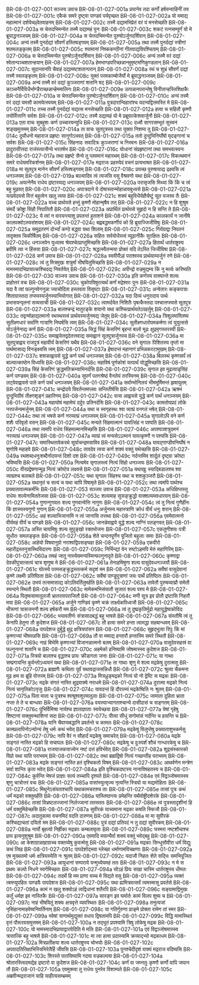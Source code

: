 BR-08-01-027-001  सञ्जय उवाच
BR-08-01-027-001a प्रयानेव तदा कर्णो हर्षयन्वाहिनीं तव
BR-08-01-027-001c एकैकं समरे दृष्ट्वा पाण्डवं पर्यपृच्छत
BR-08-01-027-002a यो ममाद्य महात्मानं दर्शयेच्छ्वेतवाहनम्
BR-08-01-027-002c तस्मै दद्यामभिप्रेतं वरं यं मनसेच्छति
BR-08-01-027-003a स चेत्तदभिमन्येत तस्मै दद्यामहं पुनः
BR-08-01-027-003c शकटं रत्नसम्पूर्णं यो मे ब्रूयाद्धनञ्जयम्
BR-08-01-027-004a स चेत्तदभिमन्येत पुरुषोऽर्जुनदर्शिवान्
BR-08-01-027-004c अन्यं तस्मै पुनर्दद्यां सौवर्णं हस्तिषड्गवम्
BR-08-01-027-005a तथा तस्मै पुनर्दद्यां स्त्रीणां शतमलङ्कृतम्
BR-08-01-027-005c श्यामानां निष्ककण्ठीनां गीतवाद्यविपश्चिताम्
BR-08-01-027-006a स चेत्तदभिमन्येत पुरुषोऽर्जुनदर्शिवान्
BR-08-01-027-006c अन्यं तस्मै वरं दद्यां श्वेतान्पञ्चशतान्हयान्
BR-08-01-027-007a हेमभाण्डपरिच्छन्नान्सुमृष्टमणिकुण्डलान्
BR-08-01-027-007c सुदान्तानपि चैवाहं दद्यामष्टशतान्परान्
BR-08-01-027-008a रथं च शुभ्रं सौवर्णं दद्यां तस्मै स्वलङ्कृतम्
BR-08-01-027-008c युक्तं परमकाम्बोजैर्यो मे ब्रूयाद्धनञ्जयम्
BR-08-01-027-009a अन्यं तस्मै वरं दद्यां कुञ्जराणां शतानि षट्
BR-08-01-027-009c काञ्चनैर्विविधैर्भाण्डैराच्छन्नान्हेममालिनः
BR-08-01-027-009e उत्पन्नानपरान्तेषु विनीतान्हस्तिशिक्षकैः
BR-08-01-027-010a स चेत्तदभिमन्येत पुरुषोऽर्जुनदर्शिवान्
BR-08-01-027-010c अन्यं तस्मै वरं दद्यां यमसौ कामयेत्स्वयम्
BR-08-01-027-011a पुत्रदारान्विहारांश्च यदन्यद्वित्तमस्ति मे
BR-08-01-027-011c तच्च तस्मै पुनर्दद्यां यद्यत्स मनसेच्छति
BR-08-01-027-012a हत्वा च सहितौ कृष्णौ तयोर्वित्तानि सर्वशः
BR-08-01-027-012c तस्मै दद्यामहं यो मे प्रब्रूयात्केशवार्जुनौ
BR-08-01-027-013a एता वाचः सुबहुशः कर्ण उच्चारयन्युधि
BR-08-01-027-013c दध्मौ सागरसम्भूतं सुस्वनं शङ्खमुत्तमम्
BR-08-01-027-014a ता वाचः सूतपुत्रस्य तथा युक्ता निशम्य तु
BR-08-01-027-014c दुर्योधनो महाराज प्रहृष्टः सानुगोऽभवत्
BR-08-01-027-015a ततो दुन्दुभिनिर्घोषो मृदङ्गानां च सर्वशः
BR-08-01-027-015c सिंहनादः सवादित्रः कुञ्जराणां च निस्वनः
BR-08-01-027-016a प्रादुरासीत्तदा राजंस्त्वत्सैन्ये भरतर्षभ
BR-08-01-027-016c योधानां संप्रहृष्टानां तथा समभवत्स्वनः
BR-08-01-027-017a तथा प्रहृष्टे सैन्ये तु प्लवमानं महारथम्
BR-08-01-027-017c विकत्थमानं समरे राधेयमरिकर्शनम्
BR-08-01-027-017e मद्रराजः प्रहस्येदं वचनं प्रत्यभाषत
BR-08-01-027-018a मा सूतपुत्र मानेन सौवर्णं हस्तिषड्गवम्
BR-08-01-027-018c प्रयच्छ पुरुषायाद्य द्रक्ष्यसि त्वं धनञ्जयम्
BR-08-01-027-019a बाल्यादिव त्वं त्यजसि वसु वैश्रवणो यथा
BR-08-01-027-019c अयत्नेनैव राधेय द्रष्टास्यद्य धनञ्जयम्
BR-08-01-027-020a परासृजसि मिथ्या किं किं च त्वं बहु मूढवत्
BR-08-01-027-020c अपात्रदाने ये दोषास्तान्मोहान्नावबुध्यसे
BR-08-01-027-021a यत्प्रवेदयसे वित्तं बहुत्वेन खलु त्वया
BR-08-01-027-021c शक्यं बहुविधैर्यज्ञैर्यष्टुं सूत यजस्व तैः
BR-08-01-027-022a यच्च प्रार्थयसे हन्तुं कृष्णौ मोहान्मृषैव तत्
BR-08-01-027-022c न हि शुश्रुम संमर्दे क्रोष्ट्रा सिंहौ निपातितौ
BR-08-01-027-023a अप्रार्थितं प्रार्थयसे सुहृदो न हि सन्ति ते
BR-08-01-027-023c ये त्वां न वारयन्त्याशु प्रपतन्तं हुताशने
BR-08-01-027-024a कालकार्यं न जानीषे कालपक्वोऽस्यसंशयम्
BR-08-01-027-024c बह्वबद्धमकर्णीयं को हि ब्रूयाज्जिजीविषुः
BR-08-01-027-025a समुद्रतरणं दोर्भ्यां कण्ठे बद्ध्वा यथा शिलाम्
BR-08-01-027-025c गिर्यग्राद्वा निपतनं तादृक्तव चिकीर्षितम्
BR-08-01-027-026a सहितः सर्वयोधैस्त्वं व्यूढानीकैः सुरक्षितः
BR-08-01-027-026c धनञ्जयेन युध्यस्व श्रेयश्चेत्प्राप्तुमिच्छसि
BR-08-01-027-027a हितार्थं धार्तराष्ट्रस्य ब्रवीमि त्वा न हिंसया
BR-08-01-027-027c श्रद्धत्स्वैतन्मया प्रोक्तं यदि तेऽस्ति जिजीविषा
BR-08-01-027-028  कर्ण उवाच
BR-08-01-027-028a स्ववीर्येऽहं पराश्वस्य प्रार्थयाम्यर्जुनं रणे
BR-08-01-027-028c त्वं तु मित्रमुखः शत्रुर्मां भीषयितुमिच्छसि
BR-08-01-027-029a न मामस्मादभिप्रायात्कश्चिदद्य निवर्तयेत्
BR-08-01-027-029c अपीन्द्रो वज्रमुद्यम्य किं नु मर्त्यः करिष्यति
BR-08-01-027-030  सञ्जय उवाच
BR-08-01-027-030a इति कर्णस्य वाक्यान्ते शल्यः प्राहोत्तरं वचः
BR-08-01-027-030c चुकोपयिषुरत्यर्थं कर्णं मद्रेश्वरः पुनः
BR-08-01-027-031a यदा वै त्वां फल्गुनवेगनुन्ना ज्याचोदिता हस्तवता विसृष्टाः
BR-08-01-027-031c अन्वेतारः कङ्कपत्राः शिताग्रास्तदा तप्स्यस्यर्जुनस्याभियोगात्
BR-08-01-027-032a यदा दिव्यं धनुरादाय पार्थः प्रभासयन्पृतनां सव्यसाची
BR-08-01-027-032c त्वामर्दयेत निशितैः पृषत्कैस्तदा पश्चात्तप्स्यसे सूतपुत्र
BR-08-01-027-033a बालश्चन्द्रं मातुरङ्के शयानो यथा कश्चित्प्रार्थयतेऽपहर्तुम्
BR-08-01-027-033c तद्वन्मोहाद्यतमानो रथस्थस्त्वं प्रार्थयस्यर्जुनमद्य जेतुम्
BR-08-01-027-034a त्रिशूलमाश्लिष्य सुतीक्ष्णधारं सर्वाणि गात्राणि निघर्षसि त्वम्
BR-08-01-027-034c सुतीक्ष्णधारोपमकर्मणा त्वं युयुत्ससे योऽर्जुनेनाद्य कर्ण
BR-08-01-027-035a सिद्धं सिंहं केसरिणं बृहन्तं बालो मूढः क्षुद्रमृगस्तरस्वी
BR-08-01-027-035c समाह्वयेत्तद्वदेतत्तवाद्य समाह्वानं सूतपुत्रार्जुनस्य
BR-08-01-027-036a मा सूतपुत्राह्वय राजपुत्रं महावीर्यं केसरिणं यथैव
BR-08-01-027-036c वने सृगालः पिशितस्य तृप्तो मा पार्थमासाद्य विनङ्क्ष्यसि त्वम्
BR-08-01-027-037a ईषादन्तं महानागं प्रभिन्नकरटामुखम्
BR-08-01-027-037c शशकाह्वयसे युद्धे कर्ण पार्थं धनञ्जयम्
BR-08-01-027-038a बिलस्थं कृष्णसर्पं त्वं बाल्यात्काष्ठेन विध्यसि
BR-08-01-027-038c महाविषं पूर्णकोशं यत्पार्थं योद्धुमिच्छसि
BR-08-01-027-039a सिंहं केसरिणं क्रुद्धमतिक्रम्याभिनर्दसि
BR-08-01-027-039c सृगाल इव मूढत्वान्नृसिंहं कर्ण पाण्डवम्
BR-08-01-027-040a सुपर्णं पतगश्रेष्ठं वैनतेयं तरस्विनम्
BR-08-01-027-040c लट्वेवाह्वयसे पाते कर्ण पार्थं धनञ्जयम्
BR-08-01-027-041a सर्वाम्भोनिलयं भीममूर्मिमन्तं झषायुतम्
BR-08-01-027-041c चन्द्रोदये विवर्तन्तमप्लवः सन्तितीर्षसि
BR-08-01-027-042a ऋषभं दुन्दुभिग्रीवं तीक्ष्णशृङ्गं प्रहारिणम्
BR-08-01-027-042c वत्स आह्वयसे युद्धे कर्ण पार्थं धनञ्जयम्
BR-08-01-027-043a महाघोषं महामेघं दर्दुरः प्रतिनर्दसि
BR-08-01-027-043c कामतोयप्रदं लोके नरपर्जन्यमर्जुनम्
BR-08-01-027-044a यथा च स्वगृहस्थः श्वा व्याघ्रं वनगतं भषेत्
BR-08-01-027-044c तथा त्वं भषसे कर्ण नरव्याघ्रं धनञ्जयम्
BR-08-01-027-045a सृगालोऽपि वने कर्ण शशैः परिवृतो वसन्
BR-08-01-027-045c मन्यते सिंहमात्मानं यावत्सिंहं न पश्यति
BR-08-01-027-046a तथा त्वमपि राधेय सिंहमात्मानमिच्छसि
BR-08-01-027-046c अपश्यञ्शत्रुदमनं नरव्याघ्रं धनञ्जयम्
BR-08-01-027-047a व्याघ्रं त्वं मन्यसेऽऽत्मानं यावत्कृष्णौ न पश्यसि
BR-08-01-027-047c समास्थितावेकरथे सूर्याचन्द्रमसाविव
BR-08-01-027-048a यावद्गाण्डीवनिर्घोषं न शृणोषि महाहवे
BR-08-01-027-048c तावदेव त्वया कर्ण शक्यं वक्तुं यथेच्छसि
BR-08-01-027-049a रथशब्दधनुःशब्दैर्नादयन्तं दिशो दश
BR-08-01-027-049c नर्दन्तमिव शार्दूलं दृष्ट्वा क्रोष्टा भविष्यसि
BR-08-01-027-050a नित्यमेव सृगालस्त्वं नित्यं सिंहो धनञ्जयः
BR-08-01-027-050c वीरप्रद्वेषणान्मूढ नित्यं क्रोष्टेव लक्ष्यसे
BR-08-01-027-051a यथाखुः स्याद्बिडालश्च श्वा व्याघ्रश्च बलाबले
BR-08-01-027-051c यथा सृगालः सिंहश्च यथा च शशकुञ्जरौ
BR-08-01-027-052a यथानृतं च सत्यं च यथा चापि विषामृते
BR-08-01-027-052c तथा त्वमपि पार्थश्च प्रख्यातावात्मकर्मभिः
BR-08-01-027-053  सञ्जय उवाच
BR-08-01-027-053a अधिक्षिप्तस्तु राधेयः शल्येनामिततेजसा
BR-08-01-027-053c शल्यमाह सुसङ्क्रुद्धो वाक्शल्यमवधारयन्
BR-08-01-027-054a गुणान्गुणवतः शल्य गुणवान्वेत्ति नागुणः
BR-08-01-027-054c त्वं तु नित्यं गुणैर्हीनः किं ज्ञास्यस्यगुणो गुणान्
BR-08-01-027-055a अर्जुनस्य महास्त्राणि क्रोधं वीर्यं धनुः शरान्
BR-08-01-027-055c अहं शल्याभिजानामि न त्वं जानासि तत्तथा
BR-08-01-027-056a एवमेवात्मनो वीर्यमहं वीर्यं च पाण्डवे
BR-08-01-027-056c जानन्नेवाह्वये युद्धे शल्य नाग्निं पतङ्गवत्
BR-08-01-027-057a अस्ति चायमिषुः शल्य सुपुङ्खो रक्तभोजनः
BR-08-01-027-057c एकतूणीशयः पत्री सुधौतः समलङ्कृतः
BR-08-01-027-058a शेते चन्दनपूर्णेन पूजितो बहुलाः समाः
BR-08-01-027-058c आहेयो विषवानुग्रो नराश्वद्विपसङ्घहा
BR-08-01-027-059a एकवीरो महारौद्रस्तनुत्रास्थिविदारणः
BR-08-01-027-059c निर्भिन्द्यां येन रुष्टोऽहमपि मेरुं महागिरिम्
BR-08-01-027-060a तमहं जातु नास्येयमन्यस्मिन्फल्गुनादृते
BR-08-01-027-060c कृष्णाद्वा देवकीपुत्रात्सत्यं चात्र शृणुष्व मे
BR-08-01-027-061a तेनाहमिषुणा शल्य वासुदेवधनञ्जयौ
BR-08-01-027-061c योत्स्ये परमसङ्क्रुद्धस्तत्कर्म सदृशं मम
BR-08-01-027-062a सर्वेषां वासुदेवानां कृष्णे लक्ष्मीः प्रतिष्ठिता
BR-08-01-027-062c सर्वेषां पाण्डुपुत्राणां जयः पार्थे प्रतिष्ठितः
BR-08-01-027-062e उभयं तत्समासाद्य कोऽतिवर्तितुमर्हति
BR-08-01-027-063a तावेतौ पुरुषव्याघ्रौ समेतौ स्यन्दने स्थितौ
BR-08-01-027-063c मामेकमभिसंयातौ सुजातं शल्य पश्य मे
BR-08-01-027-064a पितृष्वसामातुलजौ भ्रातरावपराजितौ
BR-08-01-027-064c मणी सूत्र इव प्रोतौ द्रष्टासि निहतौ मया
BR-08-01-027-065a अर्जुने गाण्डिवं कृष्णे चक्रं तार्क्ष्यकपिध्वजौ
BR-08-01-027-065c भीरूणां त्रासजननौ शल्य हर्षकरौ मम
BR-08-01-027-066a त्वं तु दुष्प्रकृतिर्मूढो महायुद्धेष्वकोविदः
BR-08-01-027-066c भयावतीर्णः संत्रासादबद्धं बहु भाषसे
BR-08-01-027-067a संस्तौषि त्वं तु केनापि हेतुना तौ कुदेशज
BR-08-01-027-067c तौ हत्वा समरे हन्ता त्वामद्धा सहबान्धवम्
BR-08-01-027-068a पापदेशज दुर्बुद्धे क्षुद्र क्षत्रियपांसन
BR-08-01-027-068c सुहृद्भूत्वा रिपुः किं मां कृष्णाभ्यां भीषयन्नसि
BR-08-01-027-069a तौ वा ममाद्य हन्तारौ हन्तास्मि समरे स्थितौ
BR-08-01-027-069c नाहं बिभेमि कृष्णाभ्यां विजानन्नात्मनो बलम्
BR-08-01-027-070a वासुदेवसहस्रं वा फल्गुनानां शतानि च
BR-08-01-027-070c अहमेको हनिष्यामि जोषमास्स्व कुदेशज
BR-08-01-027-071a स्त्रियो बालाश्च वृद्धाश्च प्रायः क्रीडागता जनाः
BR-08-01-027-071c या गाथाः सम्प्रगायन्ति कुर्वन्तोऽध्ययनं यथा
BR-08-01-027-071e ता गाथाः शृणु मे शल्य मद्रकेषु दुरात्मसु
BR-08-01-027-072a ब्राह्मणैः कथिताः पूर्वं यथावद्राजसन्निधौ
BR-08-01-027-072c श्रुत्वा चैकमना मूढ क्षम वा ब्रूहि वोत्तरम्
BR-08-01-027-073a मित्रध्रुङ्मद्रको नित्यं यो नो द्वेष्टि स मद्रकः
BR-08-01-027-073c मद्रके संगतं नास्ति क्षुद्रवाक्ये नराधमे
BR-08-01-027-074a दुरात्मा मद्रको नित्यं नित्यं चानृतिकोऽनृजुः
BR-08-01-027-074c यावदन्तं हि दौरात्म्यं मद्रकेष्विति नः श्रुतम्
BR-08-01-027-075a पिता माता च पुत्रश्च श्वश्रूश्वशुरमातुलाः
BR-08-01-027-075c जामाता दुहिता भ्राता नप्ता ते ते च बान्धवाः
BR-08-01-027-076a वयस्याभ्यागताश्चान्ये दासीदासं च सङ्गतम्
BR-08-01-027-076c पुंभिर्विमिश्रा नार्यश्च ज्ञाताज्ञाताः स्वयेच्छया
BR-08-01-027-077a येषां गृहेषु शिष्टानां सक्तुमन्थाशिनां सदा
BR-08-01-027-077c पीत्वा सीधुं सगोमांसं नर्दन्ति च हसन्ति च
BR-08-01-027-078a यानि चैवाप्यबद्धानि प्रवर्तन्ते च कामतः
BR-08-01-027-078c कामप्रलापिनोऽन्योन्यं तेषु धर्मः कथं भवेत्
BR-08-01-027-079a मद्रकेषु विलुप्तेषु प्रख्याताशुभकर्मसु
BR-08-01-027-079c नापि वैरं न सौहार्दं मद्रकेषु समाचरेत्
BR-08-01-027-080a मद्रके सङ्गतं नास्ति मद्रको हि सचापलः
BR-08-01-027-080c मद्रकेषु च दुःस्पर्शं शौचं गान्धारकेषु च
BR-08-01-027-081a राजयाजकयाज्येन नष्टं दत्तं हविर्भवेत्
BR-08-01-027-082a शूद्रसंस्कारको विप्रो यथा याति पराभवम्
BR-08-01-027-082c तथा ब्रह्मद्विषो नित्यं गच्छन्तीह पराभवम्
BR-08-01-027-083a मद्रके सङ्गतं नास्ति हतं वृश्चिकतो विषम्
BR-08-01-027-083c आथर्वणेन मन्त्रेण सर्वा शान्तिः कृता भवेत्
BR-08-01-027-084a इति वृश्चिकदष्टस्य नानाविषहतस्य च
BR-08-01-027-084c कुर्वन्ति भेषजं प्राज्ञाः सत्यं तच्चापि दृश्यते
BR-08-01-027-084e एवं विद्वञ्जोषमास्स्व शृणु चात्रोत्तरं वचः
BR-08-01-027-085a वासांस्युत्सृज्य नृत्यन्ति स्त्रियो या मद्यमोहिताः
BR-08-01-027-085c मिथुनेऽसंयताश्चापि यथाकामचराश्च ताः
BR-08-01-027-085e तासां पुत्रः कथं धर्मं मद्रको वक्तुमर्हति
BR-08-01-027-086a यास्तिष्ठन्त्यः प्रमेहन्ति यथैवोष्ट्रीदशेरके
BR-08-01-027-086c तासां विभ्रष्टलज्जानां निर्लज्जानां ततस्ततः
BR-08-01-027-086e त्वं पुत्रस्तादृशीनां हि धर्मं वक्तुमिहेच्छसि
BR-08-01-027-087a सुवीरकं याच्यमाना मद्रका कषति स्फिजौ
BR-08-01-027-087c अदातुकामा वचनमिदं वदति दारुणम्
BR-08-01-027-088a मा मा सुवीरकं कश्चिद्याचतां दयितो मम
BR-08-01-027-088c पुत्रं दद्यां प्रतिपदं न तु दद्यां सुवीरकम्
BR-08-01-027-089a नार्यो बृहत्यो निर्ह्रीका मद्रकाः कम्बलावृताः
BR-08-01-027-089c घस्मरा नष्टशौचाश्च प्राय इत्यनुशुश्रुम
BR-08-01-027-090a एवमादि मयान्यैर्वा शक्यं वक्तुं भवेद्बहु
BR-08-01-027-090c आ केशाग्रान्नखाग्राच्च वक्तव्येषु कुवर्त्मसु
BR-08-01-027-091a मद्रकाः सिन्धुसौवीरा धर्मं विद्युः कथं त्विह
BR-08-01-027-091c पापदेशोद्भवा म्लेच्छा धर्माणामविचक्षणाः
BR-08-01-027-092a एष मुख्यतमो धर्मः क्षत्रियस्येति नः श्रुतम्
BR-08-01-027-092c यदाजौ निहतः शेते सद्भिः समभिपूजितः
BR-08-01-027-093a आयुधानां सम्पराये यन्मुच्येयमहं ततः
BR-08-01-027-093c न मे स प्रथमः कल्पो निधने स्वर्गमिच्छतः
BR-08-01-027-094a सोऽहं प्रियः सखा चास्मि धार्तराष्ट्रस्य धीमतः
BR-08-01-027-094c तदर्थे हि मम प्राणा यच्च मे विद्यते वसु
BR-08-01-027-095a व्यक्तं त्वमप्युपहितः पाण्डवैः पापदेशज
BR-08-01-027-095c यथा ह्यमित्रवत्सर्वं त्वमस्मासु प्रवर्तसे
BR-08-01-027-096a कामं न खलु शक्योऽहं त्वद्विधानां शतैरपि
BR-08-01-027-096c सङ्ग्रामाद्विमुखः कर्तुं धर्मज्ञ इव नास्तिकैः
BR-08-01-027-097a सारङ्ग इव घर्मार्तः कामं विलप शुष्य च
BR-08-01-027-097c नाहं भीषयितुं शक्यः क्षत्रवृत्ते व्यवस्थितः
BR-08-01-027-098a तनुत्यजां नृसिंहानामाहवेष्वनिवर्तिनाम्
BR-08-01-027-098c या गतिर्गुरुणा प्राङ्मे प्रोक्ता रामेण तां स्मर
BR-08-01-027-099a स्वेषां त्राणार्थमुद्युक्तं वधाय द्विषतामपि
BR-08-01-027-099c विद्धि मामास्थितं वृत्तं पौरूरवसमुत्तमम्
BR-08-01-027-100a न तद्भूतं प्रपश्यामि त्रिषु लोकेषु मद्रक
BR-08-01-027-100c यो मामस्मादभिप्रायाद्वारयेदिति मे मतिः
BR-08-01-027-101a एवं विद्वञ्जोषमास्स्व त्रासात्किं बहु भाषसे
BR-08-01-027-101c मा त्वा हत्वा प्रदास्यामि क्रव्याद्भ्यो मद्रकाधम
BR-08-01-027-102a मित्रप्रतीक्षया शल्य धार्तराष्ट्रस्य चोभयोः
BR-08-01-027-102c अपवादतितिक्षाभिस्त्रिभिरेतैर्हि जीवसि
BR-08-01-027-103a पुनश्चेदीदृशं वाक्यं मद्रराज वदिष्यसि
BR-08-01-027-103c शिरस्ते पातयिष्यामि गदया वज्रकल्पया
BR-08-01-027-104a श्रोतारस्त्विदमद्येह द्रष्टारो वा कुदेशज
BR-08-01-027-104c कर्णं वा जघ्नतुः कृष्णौ कर्णो वापि जघान तौ
BR-08-01-027-105a एवमुक्त्वा तु राधेयः पुनरेव विशाम्पते
BR-08-01-027-105c अब्रवीन्मद्रराजानं याहि याहीत्यसम्भ्रमम्

